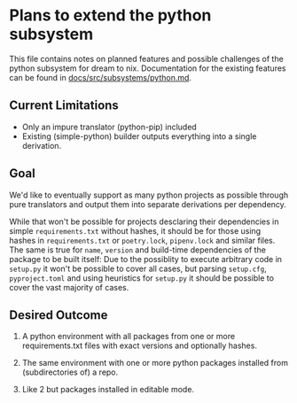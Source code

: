 # Plans to extend the python subsystem

This file contains notes on planned features and possible challenges of the python subsystem for dream to nix.
Documentation for the existing features can be found in [docs/src/subsystems/python.md](../docs/src/subsystems/python.md).

## Current Limitations

- Only an impure translator (python-pip) included
- Existing (simple-python) builder outputs everything into a single derivation.

## Goal

We'd like to eventually support as many python projects as possible through pure translators and output them into separate derivations per dependency.

While that won't be possible for projects desclaring their dependencies in simple `requirements.txt` without hashes, it should be for those using hashes in `requirements.txt` or `poetry.lock`, `pipenv.lock` and similar files. The same is true for `name`, `version` and build-time dependencies of the package to be built itself: Due to the possiblity to execute arbitrary code in `setup.py` it won't be possible to cover all cases, but parsing `setup.cfg`, `pyproject.toml` and using heuristics for `setup.py` it should be possible to cover the vast majority of cases.


## Desired Outcome

1. A python environment with all packages from one or more requirements.txt files with exact versions and optionally hashes.

2. The same environment with one or more python packages installed from (subdirectories of) a repo.

3. Like 2 but packages installed in editable mode.
